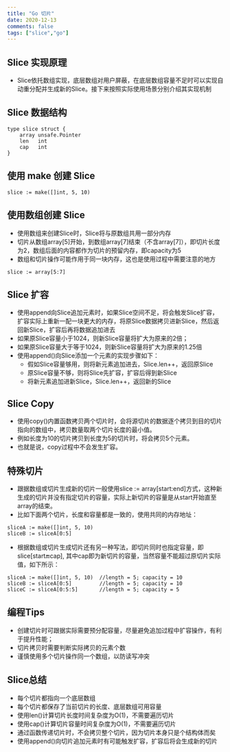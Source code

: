 ```yaml
---
title: "Go 切片"
date: 2020-12-13
comments: false
tags: ["slice","go"]
---
```


## Slice 实现原理
* Slice依托数组实现，底层数组对用户屏蔽，在底层数组容量不足时可以实现自动重分配并生成新的Slice。接下来按照实际使用场景分别介绍其实现机制

## Slice 数据结构

```
type slice struct {
​    array unsafe.Pointer
​    len   int
​    cap   int
}
```

## 使用 make 创建 Slice

```
slice := make([]int, 5, 10)
```

## 使用数组创建 Slice
* 使用数组来创建Slice时，Slice将与原数组共用一部分内存
* 切片从数组array[5]开始，到数组array[7]结束（不含array[7]），即切片长度为2，数组后面的内容都作为切片的预留内存，即capacity为5
* 数组和切片操作可能作用于同一块内存，这也是使用过程中需要注意的地方

```
slice := array[5:7]
```

## Slice 扩容
* 使用append向Slice追加元素时，如果Slice空间不足，将会触发Slice扩容，扩容实际上重新一配一块更大的内存，将原Slice数据拷贝进新Slice，然后返回新Slice，扩容后再将数据追加进去
* 如果原Slice容量小于1024，则新Slice容量将扩大为原来的2倍；
* 如果原Slice容量大于等于1024，则新Slice容量将扩大为原来的1.25倍
* 使用append()向Slice添加一个元素的实现步骤如下：
    * 假如Slice容量够用，则将新元素追加进去，Slice.len++，返回原Slice
    * 原Slice容量不够，则将Slice先扩容，扩容后得到新Slice
    * 将新元素追加进新Slice，Slice.len++，返回新的Slice
    
## Slice Copy
* 使用copy()内置函数拷贝两个切片时，会将源切片的数据逐个拷贝到目的切片指向的数组中，拷贝数量取两个切片长度的最小值。
* 例如长度为10的切片拷贝到长度为5的切片时，将会拷贝5个元素。
* 也就是说，copy过程中不会发生扩容。

## 特殊切片
* 跟据数组或切片生成新的切片一般使用slice := array[start:end]方式，这种新生成的切片并没有指定切片的容量，实际上新切片的容量是从start开始直至array的结束。
* 比如下面两个切片，长度和容量都是一致的，使用共同的内存地址：

```
sliceA := make([]int, 5, 10)
sliceB := sliceA[0:5]
```

* 根据数组或切片生成切片还有另一种写法，即切片同时也指定容量，即slice[start:end:cap], 其中cap即为新切片的容量，当然容量不能超过原切片实际值，如下所示：

```
​sliceA := make([]int, 5, 10)  //length = 5; capacity = 10
​sliceB := sliceA[0:5]         //length = 5; capacity = 10
sliceC := sliceA[0:5:5]       //length = 5; capacity = 5
```

## 编程Tips
* 创建切片时可跟据实际需要预分配容量，尽量避免追加过程中扩容操作，有利于提升性能；
* 切片拷贝时需要判断实际拷贝的元素个数
* 谨慎使用多个切片操作同一个数组，以防读写冲突

## Slice总结
* 每个切片都指向一个底层数组
* 每个切片都保存了当前切片的长度、底层数组可用容量
* 使用len()计算切片长度时间复杂度为O(1)，不需要遍历切片
* 使用cap()计算切片容量时间复杂度为O(1)，不需要遍历切片
* 通过函数传递切片时，不会拷贝整个切片，因为切片本身只是个结构体而矣
* 使用append()向切片追加元素时有可能触发扩容，扩容后将会生成新的切片